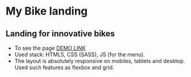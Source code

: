 # My Bike landing

## Landing for innovative bikes

* To see the page [DEMO LINK](https://anton-iskryk.github.io/eco-cosmetics/)
* Used stack: HTML5, CSS (SASS), JS (for the menu).
* The layout is absolutely responsive on mobiles, tablets and desktop. Used such features as flexbox and grid.

